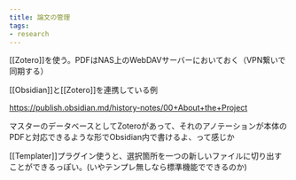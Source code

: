 ```yaml
---
title: 論文の管理
tags:
- research
---
```


[[Zotero]]を使う。PDFはNAS上のWebDAVサーバーにおいておく（VPN繋いで同期する）

[[Obsidian]]と[[Zotero]]を連携している例

https://publish.obsidian.md/history-notes/00+About+the+Project

マスターのデータベースとしてZoteroがあって、それのアノテーションが本体のPDFと対応できるような形でObsidian内で書けるよ、って感じか

[[Templater]]プラグイン使うと、選択箇所を一つの新しいファイルに切り出すことができるっぽい。(いやテンプレ無しなら標準機能でできるのか)